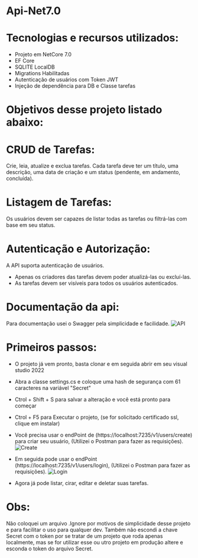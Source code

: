 # Api-Net7.0

# Tecnologias e recursos utilizados:
  * Projeto em NetCore 7.0
  * EF Core
  * SQLITE LocalDB
  * Migrations Habilitadas
  * Autenticação de usuários com Token JWT
  * Injeção de dependência para DB e Classe tarefas

# Objetivos desse projeto listado abaixo:

# CRUD de Tarefas: 
Crie, leia, atualize e exclua tarefas. 
Cada tarefa deve ter um título, uma descrição, uma data de criação e um status (pendente, em andamento, concluída). 

# Listagem de Tarefas: 
Os usuários devem ser capazes de listar todas as tarefas ou filtrá-las com base em seu status. 

# Autenticação e Autorização: 
A API suporta autenticação de usuários. 
  * Apenas os criadores das tarefas devem poder atualizá-las ou excluí-las. 
  * As tarefas devem ser visíveis para todos os usuários autenticados. 

# Documentação da api: 
Para documentação usei o Swagger pela simplicidade e facilidade.
![API](https://github.com/fioravante-joao/Api-Net7.0/assets/39463582/0e2db34b-d5e3-444e-a929-ce9ed4ffb4cb)

# Primeiros passos:
 * O projeto já vem pronto, basta clonar e em seguida abrir em seu visual studio 2022
 * Abra a classe settings.cs e coloque uma hash de segurança com 61 caracteres na variável "Secret"
 * Ctrol + Shift + S para salvar a alteração e você está pronto para começar
 * Ctrol + F5 para Executar o projeto, (se for solicitado certificado ssl, clique em instalar)
 * Você precisa usar o endPoint de (https://localhost:7235/v1/users/create) para criar seu usuário, (Utilizei o Postman para fazer as requisições).
   ![Create](https://github.com/fioravante-joao/Api-Net7.0/assets/39463582/ca861634-abd7-4caf-98c0-e5459cdbfc4d)

 * Em seguida pode usar o endPoint (https://localhost:7235/v1/users/login), (Utilizei o Postman para fazer as requisições).
   ![Login](https://github.com/fioravante-joao/Api-Net7.0/assets/39463582/80d03e4b-d7bf-4d2e-bf73-5cdfa3b846a8)
 * Agora já pode listar, cirar, editar e deletar suas tarefas.

# Obs:
Não coloquei um arquivo .Ignore por motivos de simplicidade desse projeto e para facilitar o uso para qualquer dev.
Também não escondi a chave Secret com o token por se tratar de um projeto que roda apenas localmente, mas se for utilizar esse ou utro projeto em produção altere e esconda o token do arquivo Secret.
